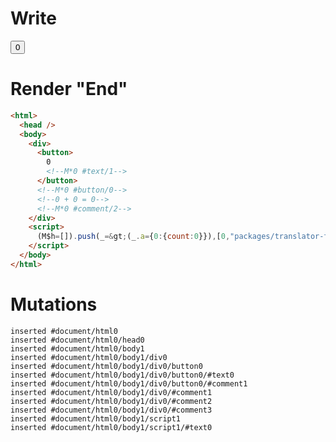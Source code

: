 # Write
  <div><button>0<!M*0 #text/1></button><!M*0 #button/0><!--0 + 0 = 0--><!M*0 #comment/2></div><script>(M$h=[]).push(_=>(_.a={0:{count:0}}),[0,"packages/translator-tags/src/__tests__/fixtures/html-comment-counter/template.marko_0_count",])</script>


# Render "End"
```html
<html>
  <head />
  <body>
    <div>
      <button>
        0
        <!--M*0 #text/1-->
      </button>
      <!--M*0 #button/0-->
      <!--0 + 0 = 0-->
      <!--M*0 #comment/2-->
    </div>
    <script>
      (M$h=[]).push(_=&gt;(_.a={0:{count:0}}),[0,"packages/translator-tags/src/__tests__/fixtures/html-comment-counter/template.marko_0_count",])
    </script>
  </body>
</html>
```

# Mutations
```
inserted #document/html0
inserted #document/html0/head0
inserted #document/html0/body1
inserted #document/html0/body1/div0
inserted #document/html0/body1/div0/button0
inserted #document/html0/body1/div0/button0/#text0
inserted #document/html0/body1/div0/button0/#comment1
inserted #document/html0/body1/div0/#comment1
inserted #document/html0/body1/div0/#comment2
inserted #document/html0/body1/div0/#comment3
inserted #document/html0/body1/script1
inserted #document/html0/body1/script1/#text0
```